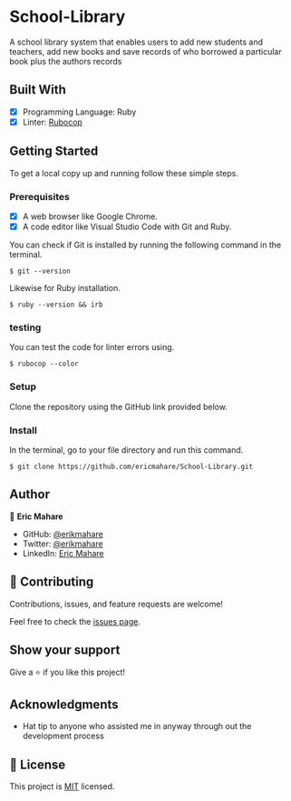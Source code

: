 # School-Library
A school library system that enables users to add new students and teachers, add new books and save records of who borrowed a particular book plus the authors records

## Built With

- [x] Programming Language: Ruby
- [x] Linter: [Rubocop](https://rubocop.org/)

## Getting Started

To get a local copy up and running follow these simple steps.

### Prerequisites

- [x] A web browser like Google Chrome.
- [x] A code editor like Visual Studio Code with Git and Ruby.

You can check if Git is installed by running the following command in the terminal.
```
$ git --version
```

Likewise for Ruby installation.
```
$ ruby --version && irb
```
### testing 

You can test the code for linter errors using.
```
$ rubocop --color
```
### Setup

Clone the repository using the GitHub link provided below.

### Install

In the terminal, go to your file directory and run this command.

```
$ git clone https://github.com/ericmahare/School-Library.git

```
## Author

👤 **Eric Mahare**

- GitHub: [@erikmahare](https://github.com/ericmahare) 
- Twitter: [@erikmahare](https://twitter.com/erikmahare) 
- LinkedIn: [Eric Mahare](https://www.linkedin.com/in/eric-mahare-358944183/) 


## 🤝 Contributing

Contributions, issues, and feature requests are welcome!

Feel free to check the [issues page](../../issues/).

## Show your support

Give a ⭐️ if you like this project!

## Acknowledgments

- Hat tip to anyone who assisted me in anyway through out the development process

## 📝 License

This project is [MIT](./MIT.md) licensed.